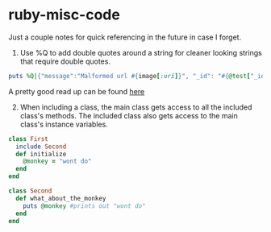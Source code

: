 # ruby-misc-code

Just a couple notes for quick referencing in the future in case I forget.

1) Use %Q to add double quotes around a string for cleaner looking strings that require double quotes.

```ruby
puts %Q|{"message":"Malformed url #{image[:uri]}", "_id": "#{@test["_id"]}", "field_name": "#{image[:description]}"}|
```
A pretty good read up can be found [here](https://simpleror.wordpress.com/2009/03/15/q-q-w-w-x-r-s/)

2) When including a class, the main class gets access to all the included class's methods. The included class also gets access to the main class's instance variables.

```ruby
class First
  include Second
  def initialize
    @monkey = "wont do"
  end
end

class Second
  def what_about_the_monkey
    puts @monkey #prints out "wont do"
  end
end
```
